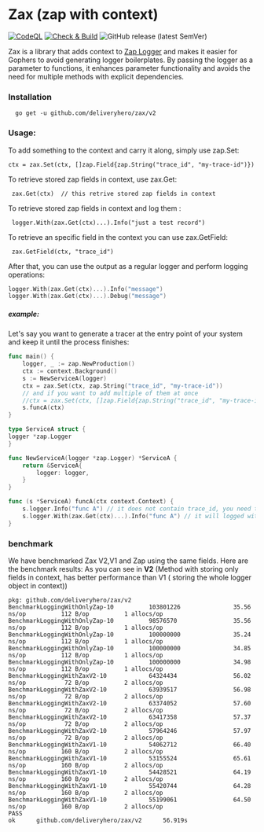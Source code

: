 # Zax (zap with context)
[![CodeQL](https://github.com/deliveryhero/zax/actions/workflows/github-code-scanning/codeql/badge.svg)](https://github.com/deliveryhero/zax/actions/workflows/github-code-scanning/codeql)
[![Check & Build](https://github.com/deliveryhero/zax/actions/workflows/ci.yml/badge.svg)](https://github.com/deliveryhero/zax/actions/workflows/ci.yml)
![GitHub release (latest SemVer)](https://img.shields.io/github/v/release/deliveryhero/zax)


Zax is a library that adds context to [Zap Logger](https://github.com/uber-go/zap) and makes it easier for Gophers to avoid generating logger boilerplates. By passing the logger as a parameter to functions, it enhances parameter functionality and avoids the need for multiple methods with explicit dependencies.

### Installation

```shell
  go get -u github.com/deliveryhero/zax/v2
```

### Usage:
To add something to the context and carry it along, simply use zap.Set:

    ctx = zax.Set(ctx, []zap.Field{zap.String("trace_id", "my-trace-id")})

To retrieve stored zap fields in context, use zax.Get:

     zax.Get(ctx)  // this retrive stored zap fields in context 

To retrieve stored zap fields in context and log them :

     logger.With(zax.Get(ctx)...).Info("just a test record")

To retrieve an specific field in the context you can use zax.GetField:

     zax.GetField(ctx, "trace_id")

After that, you can use the output as a regular logger and perform logging operations:

```Go
logger.With(zax.Get(ctx)...).Info("message")
logger.With(zax.Get(ctx)...).Debug("message")
```



##### example:
Let's say you want to generate a tracer at the entry point of your system and keep it until the process finishes:

```Go
func main() {
    logger, _ := zap.NewProduction()
    ctx := context.Background()
    s := NewServiceA(logger)
    ctx = zax.Set(ctx, zap.String("trace_id", "my-trace-id"))  
    // and if you want to add multiple of them at once
    //ctx = zax.Set(ctx, []zap.Field{zap.String("trace_id", "my-trace-id"),zap.String("span_id", "my-span-id")})
    s.funcA(ctx)
}

type ServiceA struct {
logger *zap.Logger
}

func NewServiceA(logger *zap.Logger) *ServiceA {
    return &ServiceA{
        logger: logger,
    }
}

func (s *ServiceA) funcA(ctx context.Context) {
    s.logger.Info("func A") // it does not contain trace_id, you need to add it manually
	s.logger.With(zax.Get(ctx)...).Info("func A") // it will logged with "trace_id" = "my-trace-id"
}

```
### benchmark
We have benchmarked Zax V2,V1 and Zap using the same fields. Here are the benchmark results:
As you can see in **V2** (Method with storing only fields in context, has better performance than V1 ( storing the whole logger object in context))
```
pkg: github.com/deliveryhero/zax/v2
BenchmarkLoggingWithOnlyZap-10          103801226               35.56 ns/op          112 B/op          1 allocs/op
BenchmarkLoggingWithOnlyZap-10          98576570                35.56 ns/op          112 B/op          1 allocs/op
BenchmarkLoggingWithOnlyZap-10          100000000               35.24 ns/op          112 B/op          1 allocs/op
BenchmarkLoggingWithOnlyZap-10          100000000               34.85 ns/op          112 B/op          1 allocs/op
BenchmarkLoggingWithOnlyZap-10          100000000               34.98 ns/op          112 B/op          1 allocs/op
BenchmarkLoggingWithZaxV2-10            64324434                56.02 ns/op           72 B/op          2 allocs/op
BenchmarkLoggingWithZaxV2-10            63939517                56.98 ns/op           72 B/op          2 allocs/op
BenchmarkLoggingWithZaxV2-10            63374052                57.60 ns/op           72 B/op          2 allocs/op
BenchmarkLoggingWithZaxV2-10            63417358                57.37 ns/op           72 B/op          2 allocs/op
BenchmarkLoggingWithZaxV2-10            57964246                57.97 ns/op           72 B/op          2 allocs/op
BenchmarkLoggingWithZaxV1-10            54062712                66.40 ns/op          160 B/op          2 allocs/op
BenchmarkLoggingWithZaxV1-10            53155524                65.61 ns/op          160 B/op          2 allocs/op
BenchmarkLoggingWithZaxV1-10            54428521                64.19 ns/op          160 B/op          2 allocs/op
BenchmarkLoggingWithZaxV1-10            55420744                64.28 ns/op          160 B/op          2 allocs/op
BenchmarkLoggingWithZaxV1-10            55199061                64.50 ns/op          160 B/op          2 allocs/op
PASS
ok      github.com/deliveryhero/zax/v2      56.919s


```



